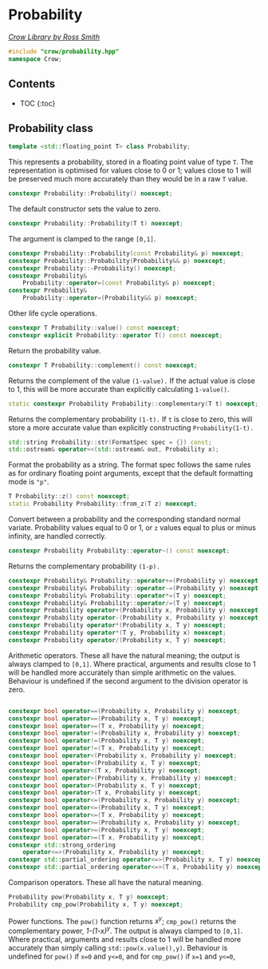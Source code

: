 # Probability

_[Crow Library by Ross Smith](index.html)_

```c++
#include "crow/probability.hpp"
namespace Crow;
```

## Contents

* TOC
{:toc}

## Probability class

```c++
template <std::floating_point T> class Probability;
```

This represents a probability, stored in a floating point value of type `T`.
The representation is optimised for values close to 0 or 1; values close to 1
will be preserved much more accurately than they would be in a raw `T`
value.

```c++
constexpr Probability::Probability() noexcept;
```

The default constructor sets the value to zero.

```c++
constexpr Probability::Probability(T t) noexcept;
```

The argument is clamped to the range `[0,1]`.

```c++
constexpr Probability::Probability(const Probability& p) noexcept;
constexpr Probability::Probability(Probability&& p) noexcept;
constexpr Probability::~Probability() noexcept;
constexpr Probability&
    Probability::operator=(const Probability& p) noexcept;
constexpr Probability&
    Probability::operator=(Probability&& p) noexcept;
```

Other life cycle operations.

```c++
constexpr T Probability::value() const noexcept;
constexpr explicit Probability::operator T() const noexcept;
```

Return the probability value.

```c++
constexpr T Probability::complement() const noexcept;
```

Returns the complement of the value `(1-value).` If the actual value is close
to 1, this will be more accurate than explicitly calculating `1-value()`.

```c++
static constexpr Probability Probability::complementary(T t) noexcept;
```

Returns the complementary probability `(1-t).` If `t` is close to zero, this
will store a more accurate value than explicitly constructing
`Probability(1-t).`

```c++
std::string Probability::str(FormatSpec spec = {}) const;
std::ostream& operator<<(std::ostream& out, Probability x);
```

Format the probability as a string. The format spec follows the same rules as
for ordinary floating point arguments, except that the default formatting
mode is `"p"`.

```c++
T Probability::z() const noexcept;
static Probability Probability::from_z(T z) noexcept;
```

Convert between a probability and the corresponding standard normal variate.
Probability values equal to 0 or 1, or `z` values equal to plus or minus
infinity, are handled correctly.

```c++
constexpr Probability Probability::operator~() const noexcept;
```

Returns the complementary probability `(1-p).`

```c++
constexpr Probability& Probability::operator+=(Probability y) noexcept;
constexpr Probability& Probability::operator-=(Probability y) noexcept;
constexpr Probability& Probability::operator*=(T y) noexcept;
constexpr Probability& Probability::operator/=(T y) noexcept;
constexpr Probability operator+(Probability x, Probability y) noexcept;
constexpr Probability operator-(Probability x, Probability y) noexcept;
constexpr Probability operator*(Probability x, T y) noexcept;
constexpr Probability operator*(T y, Probability x) noexcept;
constexpr Probability operator/(Probability x, T y) noexcept;
```

Arithmetic operators. These all have the natural meaning; the output is always
clamped to `[0,1]`. Where practical, arguments and results close to 1 will be
handled more accurately than simple arithmetic on the values. Behaviour is
undefined if the second argument to the division operator is zero.

```c++

constexpr bool operator==(Probability x, Probability y) noexcept;
constexpr bool operator==(Probability x, T y) noexcept;
constexpr bool operator==(T x, Probability y) noexcept;
constexpr bool operator!=(Probability x, Probability y) noexcept;
constexpr bool operator!=(Probability x, T y) noexcept;
constexpr bool operator!=(T x, Probability y) noexcept;
constexpr bool operator<(Probability x, Probability y) noexcept;
constexpr bool operator<(Probability x, T y) noexcept;
constexpr bool operator<(T x, Probability y) noexcept;
constexpr bool operator>(Probability x, Probability y) noexcept;
constexpr bool operator>(Probability x, T y) noexcept;
constexpr bool operator>(T x, Probability y) noexcept;
constexpr bool operator<=(Probability x, Probability y) noexcept;
constexpr bool operator<=(Probability x, T y) noexcept;
constexpr bool operator<=(T x, Probability y) noexcept;
constexpr bool operator>=(Probability x, Probability y) noexcept;
constexpr bool operator>=(Probability x, T y) noexcept;
constexpr bool operator>=(T x, Probability y) noexcept;
constexpr std::strong_ordering
    operator<=>(Probability x, Probability y) noexcept;
constexpr std::partial_ordering operator<=>(Probability x, T y) noexcept;
constexpr std::partial_ordering operator<=>(T x, Probability y) noexcept;
```

Comparison operators. These all have the natural meaning.

```c++
Probability pow(Probability x, T y) noexcept;
Probability cmp_pow(Probability x, T y) noexcept;
```

Power functions. The `pow()` function returns _x<sup>y</sup>_; `cmp_pow()`
returns the complementary power, _1-(1-x)<sup>y</sup>._ The output is always
clamped to `[0,1]`. Where practical, arguments and results close to 1 will be
handled more accurately than simply calling `std::pow(x.value(),y)`. Behaviour
is undefined for `pow()` if `x=0` and `y<=0`, and for `cmp_pow()` if `x=1` and
`y<=0`,
